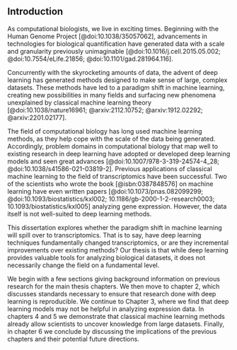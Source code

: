 ## Introduction                                                                                                                                                                                             
                                                                                                                                                                                                            
As computational biologists, we live in exciting times.
Beginning with the Human Genome Project [@doi:10.1038/35057062], advancements in technologies for biological quantification have generated data with a scale and granularity previously unimaginable [@doi:10.1016/j.cell.2015.05.002; @doi:10.7554/eLife.21856; @doi:10.1101/gad.281964.116].

Concurrently with the skyrocketing amounts of data, the advent of deep learning has generated methods designed to make sense of large, complex datasets.
These methods have led to a paradigm shift in machine learning, creating new possibilities in many fields and surfacing new phenomena unexplained by classical machine learning theory [@doi:10.1038/nature16961; @arxiv:2112.10752; @arxiv:1912.02292; @arxiv:2201.02177].

The field of computational biology has long used machine learning methods, as they help cope with the scale of the data being generated.
Accordingly, problem domains in computational biology that map well to existing research in deep learning have adopted or developed deep learning models and seen great advances [@doi:10.1007/978-3-319-24574-4_28; @doi:10.1038/s41586-021-03819-2].
Previous applications of classical machine learning to the field of transcriptomics have been successful.
Two of the scientists who wrote the book [@isbn:0387848576] on machine learning have even written papers [@doi:10.1073/pnas.082099299; @doi:10.1093/biostatistics/kxl002; 10.1186/gb-2000-1-2-research0003; 10.1093/biostatistics/kxl005] analyzing gene expression.
However, the data itself is not well-suited to deep learning methods.

This dissertation explores whether the paradigm shift in machine learning will spill over to transcriptomics.
That is to say, have deep learning techniques fundamentally changed transcriptomics, or are they incremental improvements over existing methods?
Our thesis is that while deep learning provides valuable tools for analyzing biological datasets, it does not necessarily change the field on a fundamental level.

We begin with a few sections giving background information on previous research for the main thesis chapters.
We then move to chapter 2, which discusses standards necessary to ensure that research done with deep learning is reproducible.
We continue to Chapter 3, where we find that deep learning models may not be helpful in analyzing expression data.
In chapters 4 and 5 we demonstrate that classical machine learning methods already allow scientists to uncover knowledge from large datasets.
Finally, in chapter 6 we conclude by discussing the implications of the previous chapters and their potential future directions.
